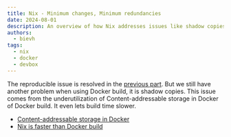 ```yaml
---
title: Nix - Minimum changes, Minimum redundancies
date: 2024-08-01
description: An overview of how Nix addresses issues like shadow copies in Docker builds, improving build efficiency and speed
authors:
  - bievh
tags:
  - nix
  - docker
  - devbox
---
```


The reproducible issue is resolved in the [previous part](./≈%20Nix%20-%20Build%20the%20same%20thing%20at%20any%20time.md). But we still have another problem when using Docker build, it is shadow copies. This issue comes from the underutilization of Content-addressable storage in Docker of Docker build. It even lets build time slower.

- [Content-addressable storage in Docker](./Content-addressable%20storage%20in%20Docker.md)
- [Nix is faster than Docker build](./Nix%20is%20faster%20than%20Docker%20build.md)
